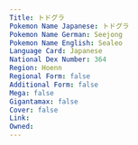 ```yaml
---
﻿Title: トドグラ
Pokemon Name Japanese: トドグラ
Pokemon Name German: Seejong
Pokemon Name English: Sealeo
Language Card: Japanese
National Dex Number: 364
Region: Hoenn
Regional Form: false
Additional Form: false
Mega: false
Gigantamax: false
Cover: false
Link: 
Owned: 
---
```

